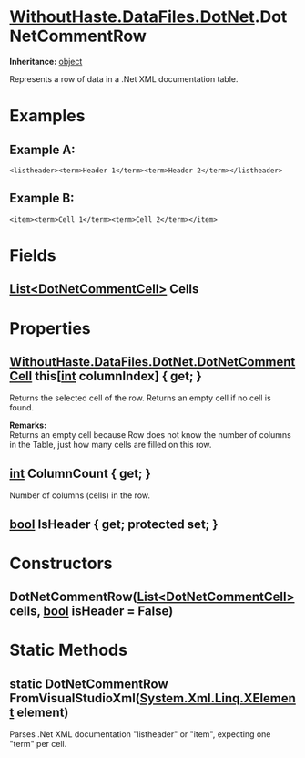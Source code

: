 # [WithoutHaste.DataFiles.DotNet](TableOfContents.WithoutHaste.DataFiles.DotNet.md).DotNetCommentRow

**Inheritance:** [object](https://docs.microsoft.com/en-us/dotnet/api/system.object)  

Represents a row of data in a .Net XML documentation table.  

# Examples

## Example A:

`<listheader><term>Header 1</term><term>Header 2</term></listheader>`  

## Example B:

`<item><term>Cell 1</term><term>Cell 2</term></item>`  

# Fields

## [List&lt;DotNetCommentCell&gt;](https://docs.microsoft.com/en-us/dotnet/api/system.collections.generic.list-1) Cells

# Properties

## [WithoutHaste.DataFiles.DotNet.DotNetCommentCell](WithoutHaste.DataFiles.DotNet.DotNetCommentCell.md) this[[int](https://docs.microsoft.com/en-us/dotnet/api/system.int32) columnIndex] { get; }

Returns the selected cell of the row. Returns an empty cell if no cell is found.  

**Remarks:**  
Returns an empty cell because Row does not know the number of columns in the Table, just how many cells are filled on this row.  

## [int](https://docs.microsoft.com/en-us/dotnet/api/system.int32) ColumnCount { get; }

Number of columns (cells) in the row.  

## [bool](https://docs.microsoft.com/en-us/dotnet/api/system.boolean) IsHeader { get; protected set; }

# Constructors

## DotNetCommentRow([List&lt;DotNetCommentCell&gt;](https://docs.microsoft.com/en-us/dotnet/api/system.collections.generic.list-1) cells, [bool](https://docs.microsoft.com/en-us/dotnet/api/system.boolean) isHeader = False)

# Static Methods

## static DotNetCommentRow FromVisualStudioXml([System.Xml.Linq.XElement](https://docs.microsoft.com/en-us/dotnet/api/system.xml.linq.xelement) element)

Parses .Net XML documentation "listheader" or "item", expecting one "term" per cell.  

